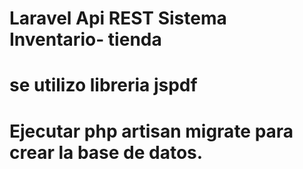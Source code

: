 # Laravel Api REST Sistema Inventario- tienda

# se utilizo libreria jspdf

# Ejecutar php artisan migrate para crear la base de datos.
